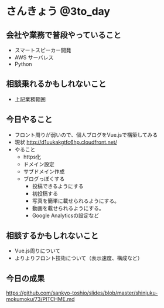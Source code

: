 # さんきょう @3to_day

## 会社や業務で普段やっていること
* スマートスピーカー開発
* AWS サーバレス
* Python

## 相談乗れるかもしれないこと
* 上記業務範囲

## 今日やること
* フロント周りが弱いので、個人ブログをVue.jsで構築してみる
* 現状
  http://d1uukakgtfc6hp.cloudfront.net/
* やること
  * https化
  * ドメイン設定
  * サブドメイン作成
  * ブログっぽくする
    * 投稿できるようにする
    * 初投稿する
    * 写真を簡単に載せられるようにする。
    * 動画を載せられるようにする。
    * Google Analyticsの設定など

## 相談するかもしれないこと
* Vue.js周りについて
* よりよりフロント技術について（表示速度、構成など）

## 今日の成果
https://github.com/sankyo-toshio/slides/blob/master/shinjuku-mokumoku/73/PITCHME.md
